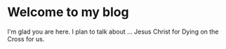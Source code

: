 # Welcome to my blog

I'm glad you are here. I plan to talk about ...
Jesus Christ for Dying on the Cross for us.
